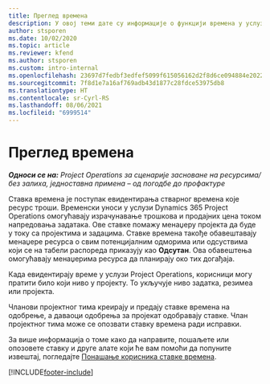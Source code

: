 ```yaml
---
title: Преглед времена
description: У овој теми дате су информације о функцији времена у услузи Dynamics 365 Project Operations.
author: stsporen
ms.date: 10/02/2020
ms.topic: article
ms.reviewer: kfend
ms.author: stsporen
ms.custom: intro-internal
ms.openlocfilehash: 23697d7fedbf3edfef5099f615056162d2f8d6ce094884e20229123c17006311
ms.sourcegitcommit: 7f8d1e7a16af769adb43d1877c28fdce53975db8
ms.translationtype: HT
ms.contentlocale: sr-Cyrl-RS
ms.lasthandoff: 08/06/2021
ms.locfileid: "6999514"
---
```

# <a name="time-overview"></a>Преглед времена

_**Односи се на:** Project Operations за сценарије засноване на ресурсима/без залиха, једноставна примена – од погодбе до профактуре_

Ставка времена је поступак евидентирања стварног времена које ресурс троши. Временски уноси у услузи Dynamics 365 Project Operations омогућавају израчунавање трошкова и продајних цена током напредовања задатака. Ове ставке помажу менаџеру пројекта да буде у току са пројектима и задацима. Ставке времена такође обавештавају менаџере ресурса о свим потенцијалним одморима или одсуствима који се на табели распореда приказују као **Одсутан**. Ова обавештења омогућавају менаџерима ресурса да планирају око тих догађаја.

Када евидентирају време у услузи Project Operations, корисници могу пратити било који ниво у пројекту. То укључује ниво задатка, резимеа или пројекта.

Чланови пројектног тима креирају и предају ставке времена на одобрење, а даваоци одобрења за пројекат одобравају ставке. Члан пројектног тима може се опозвати ставку времена ради исправки.

За више информација о томе како да направите, пошаљете или опозовете ставку и друге алате који ће вам помоћи да попуните извештај, погледајте [Понашање корисника ставке времена](ui-behavior-time.md).



[!INCLUDE[footer-include](../includes/footer-banner.md)]